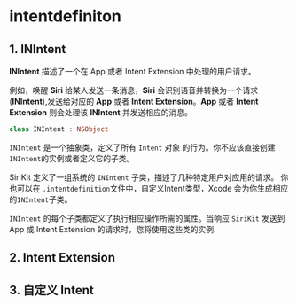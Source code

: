 # intentdefiniton

## 1. INIntent

**INIntent** 描述了一个在 App 或者 Intent Extension 中处理的用户请求。

例如，唤醒 **Siri** 给某人发送一条消息，**Siri** 会识别语音并转换为一个请求(**INIntent**),发送给对应的 **App** 或者 **Intent Extension**。**App** 或者 **Intent Extension** 则会处理该 **INIntent** 并发送相应的消息。

```swift
class INIntent : NSObject
```

`INIntent` 是一个抽象类，定义了所有 `Intent` 对象 的行为。你不应该直接创建`INIntent`的实例或者定义它的子类。

SiriKit 定义了一组系统的 `INIntent` 子类，描述了几种特定用户对应用的请求。
你也可以在 `.intentdefinition`文件中，自定义Intent类型，Xcode 会为你生成相应的`INIntent`子类。

`INIntent` 的每个子类都定义了执行相应操作所需的属性。当响应 `SiriKit` 发送到 App 或 Intent Extension 的请求时，您将使用这些类的实例.


## 2. Intent Extension 


## 3. 自定义 Intent 